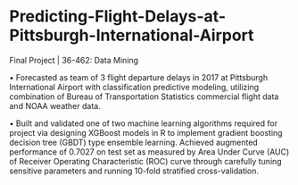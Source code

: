 # Predicting-Flight-Delays-at-Pittsburgh-International-Airport
Final Project | 36-462: Data Mining

•	Forecasted as team of 3 flight departure delays in 2017 at Pittsburgh International Airport with classification predictive modeling, utilizing combination of Bureau of Transportation Statistics commercial flight data and NOAA weather data. 

•	Built and validated one of two machine learning algorithms required for project via designing XGBoost models in R to implement gradient boosting decision tree (GBDT) type ensemble learning. Achieved augmented performance of 0.7027 on test set as measured by Area Under Curve (AUC) of Receiver Operating Characteristic (ROC) curve through carefully tuning sensitive parameters and running 10-fold stratified cross-validation.

